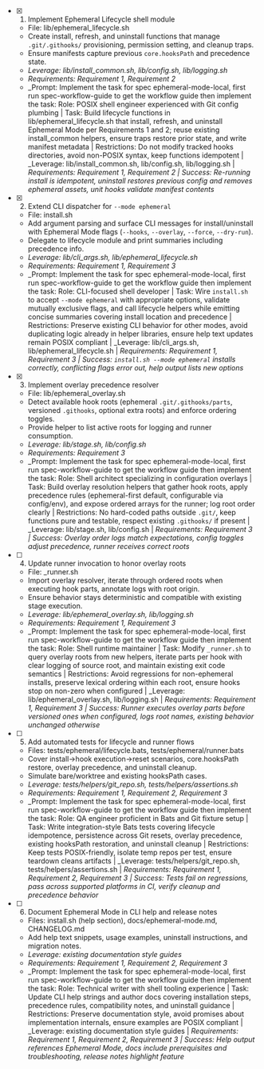 - [x] 1. Implement Ephemeral Lifecycle shell module
  - File: lib/ephemeral_lifecycle.sh
  - Create install, refresh, and uninstall functions that manage `.git/.githooks/` provisioning, permission setting, and cleanup traps.
  - Ensure manifests capture previous `core.hooksPath` and precedence state.
  - _Leverage: lib/install_common.sh, lib/config.sh, lib/logging.sh_
  - _Requirements: Requirement 1, Requirement 2_
  - _Prompt: Implement the task for spec ephemeral-mode-local, first run spec-workflow-guide to get the workflow guide then implement the task: Role: POSIX shell engineer experienced with Git config plumbing | Task: Build lifecycle functions in lib/ephemeral_lifecycle.sh that install, refresh, and uninstall Ephemeral Mode per Requirements 1 and 2; reuse existing install_common helpers, ensure traps restore prior state, and write manifest metadata | Restrictions: Do not modify tracked hooks directories, avoid non-POSIX syntax, keep functions idempotent | _Leverage: lib/install_common.sh, lib/config.sh, lib/logging.sh | _Requirements: Requirement 1, Requirement 2 | Success: Re-running install is idempotent, uninstall restores previous config and removes ephemeral assets, unit hooks validate manifest contents_

- [x] 2. Extend CLI dispatcher for `--mode ephemeral`
  - File: install.sh
  - Add argument parsing and surface CLI messages for install/uninstall with Ephemeral Mode flags (`--hooks`, `--overlay`, `--force`, `--dry-run`).
  - Delegate to lifecycle module and print summaries including precedence info.
  - _Leverage: lib/cli_args.sh, lib/ephemeral_lifecycle.sh_
  - _Requirements: Requirement 1, Requirement 3_
  - _Prompt: Implement the task for spec ephemeral-mode-local, first run spec-workflow-guide to get the workflow guide then implement the task: Role: CLI-focused shell developer | Task: Wire `install.sh` to accept `--mode ephemeral` with appropriate options, validate mutually exclusive flags, and call lifecycle helpers while emitting concise summaries covering install location and precedence | Restrictions: Preserve existing CLI behavior for other modes, avoid duplicating logic already in helper libraries, ensure help text updates remain POSIX compliant | _Leverage: lib/cli_args.sh, lib/ephemeral_lifecycle.sh | _Requirements: Requirement 1, Requirement 3 | Success: `install.sh --mode ephemeral` installs correctly, conflicting flags error out, help output lists new options_

- [x] 3. Implement overlay precedence resolver
  - File: lib/ephemeral_overlay.sh
  - Detect available hook roots (ephemeral `.git/.githooks/parts`, versioned `.githooks`, optional extra roots) and enforce ordering toggles.
  - Provide helper to list active roots for logging and runner consumption.
  - _Leverage: lib/stage.sh, lib/config.sh_
  - _Requirements: Requirement 3_
  - _Prompt: Implement the task for spec ephemeral-mode-local, first run spec-workflow-guide to get the workflow guide then implement the task: Role: Shell architect specializing in configuration overlays | Task: Build overlay resolution helpers that gather hook roots, apply precedence rules (ephemeral-first default, configurable via config/env), and expose ordered arrays for the runner; log root order clearly | Restrictions: No hard-coded paths outside `.git/`, keep functions pure and testable, respect existing `.githooks/` if present | _Leverage: lib/stage.sh, lib/config.sh | _Requirements: Requirement 3 | Success: Overlay order logs match expectations, config toggles adjust precedence, runner receives correct roots_

- [ ] 4. Update runner invocation to honor overlay roots
  - File: _runner.sh
  - Import overlay resolver, iterate through ordered roots when executing hook parts, annotate logs with root origin.
  - Ensure behavior stays deterministic and compatible with existing stage execution.
  - _Leverage: lib/ephemeral_overlay.sh, lib/logging.sh_
  - _Requirements: Requirement 1, Requirement 3_
  - _Prompt: Implement the task for spec ephemeral-mode-local, first run spec-workflow-guide to get the workflow guide then implement the task: Role: Shell runtime maintainer | Task: Modify `_runner.sh` to query overlay roots from new helpers, iterate parts per hook with clear logging of source root, and maintain existing exit code semantics | Restrictions: Avoid regressions for non-ephemeral installs, preserve lexical ordering within each root, ensure hooks stop on non-zero when configured | _Leverage: lib/ephemeral_overlay.sh, lib/logging.sh | _Requirements: Requirement 1, Requirement 3 | Success: Runner executes overlay parts before versioned ones when configured, logs root names, existing behavior unchanged otherwise_

- [ ] 5. Add automated tests for lifecycle and runner flows
  - Files: tests/ephemeral/lifecycle.bats, tests/ephemeral/runner.bats
  - Cover install→hook execution→reset scenarios, core.hooksPath restore, overlay precedence, and uninstall cleanup.
  - Simulate bare/worktree and existing hooksPath cases.
  - _Leverage: tests/helpers/git_repo.sh, tests/helpers/assertions.sh_
  - _Requirements: Requirement 1, Requirement 2, Requirement 3_
  - _Prompt: Implement the task for spec ephemeral-mode-local, first run spec-workflow-guide to get the workflow guide then implement the task: Role: QA engineer proficient in Bats and Git fixture setup | Task: Write integration-style Bats tests covering lifecycle idempotence, persistence across Git resets, overlay precedence, existing hooksPath restoration, and uninstall cleanup | Restrictions: Keep tests POSIX-friendly, isolate temp repos per test, ensure teardown cleans artifacts | _Leverage: tests/helpers/git_repo.sh, tests/helpers/assertions.sh | _Requirements: Requirement 1, Requirement 2, Requirement 3 | Success: Tests fail on regressions, pass across supported platforms in CI, verify cleanup and precedence behavior_

- [ ] 6. Document Ephemeral Mode in CLI help and release notes
  - Files: install.sh (help section), docs/ephemeral-mode.md, CHANGELOG.md
  - Add help text snippets, usage examples, uninstall instructions, and migration notes.
  - _Leverage: existing documentation style guides_
  - _Requirements: Requirement 1, Requirement 2, Requirement 3_
  - _Prompt: Implement the task for spec ephemeral-mode-local, first run spec-workflow-guide to get the workflow guide then implement the task: Role: Technical writer with shell tooling experience | Task: Update CLI help strings and author docs covering installation steps, precedence rules, compatibility notes, and uninstall guidance | Restrictions: Preserve documentation style, avoid promises about implementation internals, ensure examples are POSIX compliant | _Leverage: existing documentation style guides | _Requirements: Requirement 1, Requirement 2, Requirement 3 | Success: Help output references Ephemeral Mode, docs include prerequisites and troubleshooting, release notes highlight feature_
